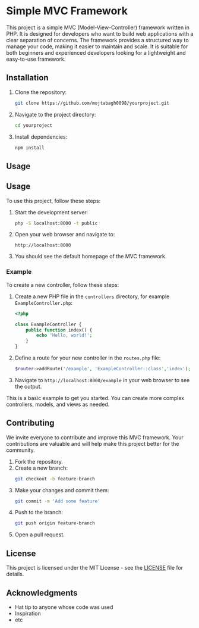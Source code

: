 # Simple MVC Framework

This project is a simple MVC (Model-View-Controller) framework written in PHP. It is designed for developers who want to build web applications with a clear separation of concerns. The framework provides a structured way to manage your code, making it easier to maintain and scale. It is suitable for both beginners and experienced developers looking for a lightweight and easy-to-use framework.

## Installation

1. Clone the repository:
    ```bash
    git clone https://github.com/mojtabagh0098/yourproject.git
    ```
2. Navigate to the project directory:
    ```bash
    cd yourproject
    ```
3. Install dependencies:
    ```bash
    npm install
    ```

## Usage

## Usage

To use this project, follow these steps:

1. Start the development server:
    ```bash
    php -S localhost:8000 -t public
    ```

2. Open your web browser and navigate to:
    ```
    http://localhost:8000
    ```

3. You should see the default homepage of the MVC framework.

### Example

To create a new controller, follow these steps:

1. Create a new PHP file in the `controllers` directory, for example `ExampleController.php`:
    ```php
    <?php

    class ExampleController {
        public function index() {
            echo 'Hello, world!';
        }
    }
    ```

2. Define a route for your new controller in the `routes.php` file:
    ```php
    $router->addRoute('/example', 'ExampleController::class','index');
    ```

3. Navigate to `http://localhost:8000/example` in your web browser to see the output.

This is a basic example to get you started. You can create more complex controllers, models, and views as needed.

## Contributing

We invite everyone to contribute and improve this MVC framework. Your contributions are valuable and will help make this project better for the community.

1. Fork the repository.
2. Create a new branch:
    ```bash
    git checkout -b feature-branch
    ```
3. Make your changes and commit them:
    ```bash
    git commit -m 'Add some feature'
    ```
4. Push to the branch:
    ```bash
    git push origin feature-branch
    ```
5. Open a pull request.

## License

This project is licensed under the MIT License - see the [LICENSE](LICENSE) file for details.

## Acknowledgments

- Hat tip to anyone whose code was used
- Inspiration
- etc